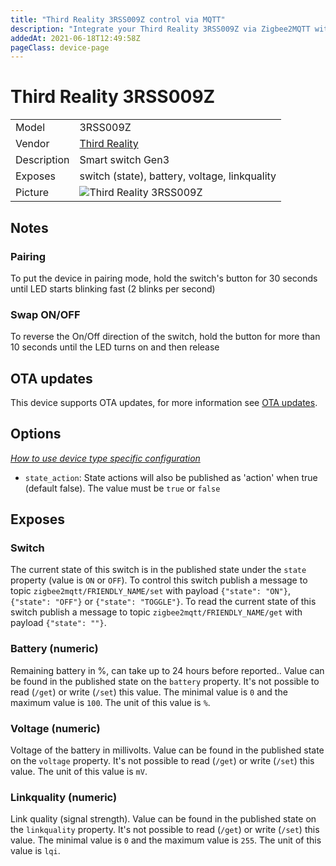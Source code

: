```yaml
---
title: "Third Reality 3RSS009Z control via MQTT"
description: "Integrate your Third Reality 3RSS009Z via Zigbee2MQTT with whatever smart home infrastructure you are using without the vendor's bridge or gateway."
addedAt: 2021-06-18T12:49:58Z
pageClass: device-page
---
```


<!-- !!!! -->
<!-- ATTENTION: This file is auto-generated through docgen! -->
<!-- You can only edit the "Notes"-Section between the two comment lines "Notes BEGIN" and "Notes END". -->
<!-- Do not use h1 or h2 heading within "## Notes"-Section. -->
<!-- !!!! -->

# Third Reality 3RSS009Z

|     |     |
|-----|-----|
| Model | 3RSS009Z  |
| Vendor  | [Third Reality](/supported-devices/#v=Third%20Reality)  |
| Description | Smart switch Gen3 |
| Exposes | switch (state), battery, voltage, linkquality |
| Picture | ![Third Reality 3RSS009Z](https://www.zigbee2mqtt.io/images/devices/3RSS009Z.jpg) |


<!-- Notes BEGIN: You can edit here. Add "## Notes" headline if not already present. -->
## Notes


### Pairing
To put the device in pairing mode, hold the switch's button for 30 seconds until LED starts blinking fast (2 blinks per second)

### Swap ON/OFF
To reverse the On/Off direction of the switch, hold the button for more than 10 seconds until the LED turns on and then release
<!-- Notes END: Do not edit below this line -->


## OTA updates
This device supports OTA updates, for more information see [OTA updates](../guide/usage/ota_updates.md).


## Options
*[How to use device type specific configuration](../guide/configuration/devices-groups.md#specific-device-options)*

* `state_action`: State actions will also be published as 'action' when true (default false). The value must be `true` or `false`


## Exposes

### Switch 
The current state of this switch is in the published state under the `state` property (value is `ON` or `OFF`).
To control this switch publish a message to topic `zigbee2mqtt/FRIENDLY_NAME/set` with payload `{"state": "ON"}`, `{"state": "OFF"}` or `{"state": "TOGGLE"}`.
To read the current state of this switch publish a message to topic `zigbee2mqtt/FRIENDLY_NAME/get` with payload `{"state": ""}`.

### Battery (numeric)
Remaining battery in %, can take up to 24 hours before reported..
Value can be found in the published state on the `battery` property.
It's not possible to read (`/get`) or write (`/set`) this value.
The minimal value is `0` and the maximum value is `100`.
The unit of this value is `%`.

### Voltage (numeric)
Voltage of the battery in millivolts.
Value can be found in the published state on the `voltage` property.
It's not possible to read (`/get`) or write (`/set`) this value.
The unit of this value is `mV`.

### Linkquality (numeric)
Link quality (signal strength).
Value can be found in the published state on the `linkquality` property.
It's not possible to read (`/get`) or write (`/set`) this value.
The minimal value is `0` and the maximum value is `255`.
The unit of this value is `lqi`.


